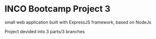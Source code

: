 # INCO Bootcamp Project 3

small web application built with ExpressJS framework, based on NodeJs

Project devided into 3 parts/3 branches 
